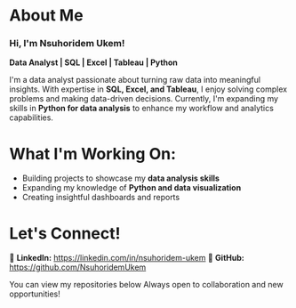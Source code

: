 # About Me
### Hi, I'm Nsuhoridem Ukem!  
**Data Analyst | SQL | Excel | Tableau | Python**  

I'm a data analyst passionate about turning raw data into meaningful insights. With expertise in **SQL, Excel, and Tableau**, I enjoy solving complex problems and making data-driven decisions. Currently, I'm expanding my skills in **Python for data analysis** to enhance my workflow and analytics capabilities.  

# What I'm Working On:  
- Building projects to showcase my **data analysis skills**  
- Expanding my knowledge of **Python and data visualization**  
- Creating insightful dashboards and reports  

# Let's Connect!  
📌 **LinkedIn:** https://linkedin.com/in/nsuhoridem-ukem 
📌 **GitHub:** https://github.com/NsuhoridemUkem  

You can view my repositories below 
Always open to collaboration and new opportunities!  
